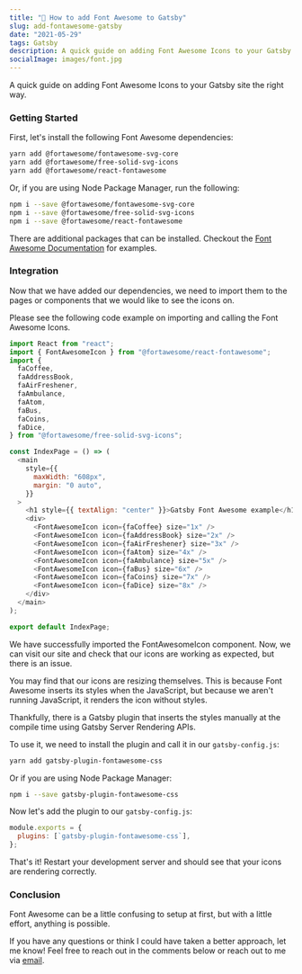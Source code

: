 ```yaml
---
title: "🎊 How to add Font Awesome to Gatsby"
slug: add-fontawesome-gatsby
date: "2021-05-29"
tags: Gatsby
description: A quick guide on adding Font Awesome Icons to your Gatsby site the right way.
socialImage: images/font.jpg
---
```


A quick guide on adding Font Awesome Icons to your Gatsby site the right way.

### Getting Started

First, let's install the following Font Awesome dependencies:

```bash
yarn add @fortawesome/fontawesome-svg-core
yarn add @fortawesome/free-solid-svg-icons
yarn add @fortawesome/react-fontawesome
```

Or, if you are using Node Package Manager, run the following:

```bash
npm i --save @fortawesome/fontawesome-svg-core
npm i --save @fortawesome/free-solid-svg-icons
npm i --save @fortawesome/react-fontawesome
```

There are additional packages that can be installed. Checkout the [Font Awesome Documentation](https://fontawesome.com/how-to-use/on-the-web/using-with/react) for examples.

### Integration

Now that we have added our dependencies, we need to import them to the pages or components that we would like to see the icons on.

Please see the following code example on importing and calling the Font Awesome Icons.

```js
import React from "react";
import { FontAwesomeIcon } from "@fortawesome/react-fontawesome";
import {
  faCoffee,
  faAddressBook,
  faAirFreshener,
  faAmbulance,
  faAtom,
  faBus,
  faCoins,
  faDice,
} from "@fortawesome/free-solid-svg-icons";

const IndexPage = () => (
  <main
    style={{
      maxWidth: "608px",
      margin: "0 auto",
    }}
  >
    <h1 style={{ textAlign: "center" }}>Gatsby Font Awesome example</h1>
    <div>
      <FontAwesomeIcon icon={faCoffee} size="1x" />
      <FontAwesomeIcon icon={faAddressBook} size="2x" />
      <FontAwesomeIcon icon={faAirFreshener} size="3x" />
      <FontAwesomeIcon icon={faAtom} size="4x" />
      <FontAwesomeIcon icon={faAmbulance} size="5x" />
      <FontAwesomeIcon icon={faBus} size="6x" />
      <FontAwesomeIcon icon={faCoins} size="7x" />
      <FontAwesomeIcon icon={faDice} size="8x" />
    </div>
  </main>
);

export default IndexPage;
```

We have successfully imported the FontAwesomeIcon component. Now, we can visit our site and check that our icons are working as expected, but there is an issue.

You may find that our icons are resizing themselves. This is because Font Awesome inserts its styles when the JavaScript, but because we aren't running JavaScript, it renders the icon without styles.

Thankfully, there is a Gatsby plugin that inserts the styles manually at the compile time using Gatsby Server Rendering APIs.

To use it, we need to install the plugin and call it in our `gatsby-config.js`:

```bash
yarn add gatsby-plugin-fontawesome-css
```

Or if you are using Node Package Manager:

```bash
npm i --save gatsby-plugin-fontawesome-css
```

Now let's add the plugin to our `gatsby-config.js`:

```js
module.exports = {
  plugins: [`gatsby-plugin-fontawesome-css`],
};
```

That's it! Restart your development server and should see that your icons are rendering correctly.

### Conclusion

Font Awesome can be a little confusing to setup at first, but with a little effort, anything is possible.

If you have any questions or think I could have taken a better approach, let me know! Feel free to reach out in the comments below or reach out to me via [email](mailto:zacchary@puckeridge.me).
